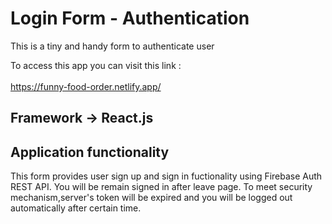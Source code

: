 # Login Form - Authentication

This is a tiny and handy form to authenticate user<br>

To access this app you can visit this link : <br><br>
https://funny-food-order.netlify.app/

## Framework -> React.js

## Application functionality

This form provides user sign up and sign in fuctionality using Firebase Auth REST API.
You will be remain signed in after leave page.
To meet security mechanism,server's token will be expired and you will be logged out automatically after certain time.
